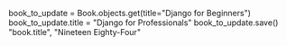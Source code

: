 book_to_update = Book.objects.get(title="Django for Beginners")
book_to_update.title = "Django for Professionals"
book_to_update.save()
"book.title", "Nineteen Eighty-Four"
